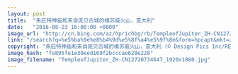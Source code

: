 ```yaml
---
layout: post
title:  "朱庇特神庙和来自庞贝古城的维苏威火山，意大利"
date:   "2016-08-23 16:00:00 +0800"
image_url: "http://cn.bing.com/az/hprichbg/rb/TempleofJupiter_ZH-CN12720734647_1920x1080.jpg"
link: "/search?q=%e5%ba%9e%e8%b4%9d%e5%8f%a4%e5%9f%8e&form=hpcapt&mkt=zh-cn"
copyright: "朱庇特神庙和来自庞贝古城的维苏威火山，意大利 (© Design Pics Inc/REX/Shutterstock)"
image_hash: "fe895fe1e30eed169f2bcccae628e228"
image_filename: "TempleofJupiter_ZH-CN12720734647_1920x1080.jpg"
---
```

